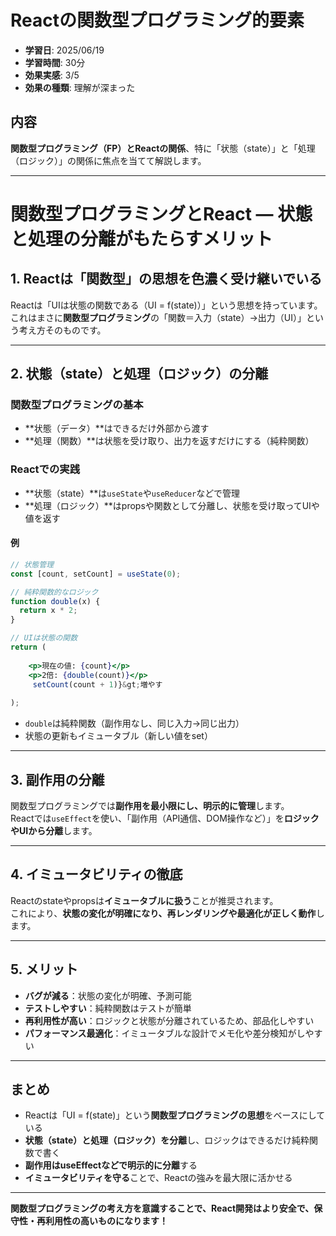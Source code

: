 # Reactの関数型プログラミング的要素

- **学習日**: 2025/06/19
- **学習時間**: 30分
- **効果実感**: 3/5
- **効果の種類**: 理解が深まった

## 内容


**関数型プログラミング（FP）とReactの関係**、特に「状態（state）」と「処理（ロジック）」の関係に焦点を当てて解説します。

---

# 関数型プログラミングとReact ― 状態と処理の分離がもたらすメリット

## 1. Reactは「関数型」の思想を色濃く受け継いでいる

Reactは「UIは状態の関数である（UI = f(state)）」という思想を持っています。  
これはまさに**関数型プログラミング**の「関数＝入力（state）→出力（UI）」という考え方そのものです。

---

## 2. 状態（state）と処理（ロジック）の分離

### 関数型プログラミングの基本
- **状態（データ）**はできるだけ外部から渡す
- **処理（関数）**は状態を受け取り、出力を返すだけにする（純粋関数）

### Reactでの実践
- **状態（state）**は`useState`や`useReducer`などで管理
- **処理（ロジック）**はpropsや関数として分離し、状態を受け取ってUIや値を返す

#### 例
```jsx
// 状態管理
const [count, setCount] = useState(0);

// 純粋関数的なロジック
function double(x) {
  return x * 2;
}

// UIは状態の関数
return (
  
    <p>現在の値: {count}</p>
    <p>2倍: {double(count)}</p>
     setCount(count + 1)}&gt;増やす
  
);
```
- `double`は純粋関数（副作用なし、同じ入力→同じ出力）
- 状態の更新もイミュータブル（新しい値をset）

---

## 3. 副作用の分離

関数型プログラミングでは**副作用を最小限にし、明示的に管理**します。  
Reactでは`useEffect`を使い、「副作用（API通信、DOM操作など）」を**ロジックやUIから分離**します。

---

## 4. イミュータビリティの徹底

Reactのstateやpropsは**イミュータブルに扱う**ことが推奨されます。  
これにより、**状態の変化が明確になり、再レンダリングや最適化が正しく動作**します。

---

## 5. メリット

- **バグが減る**：状態の変化が明確、予測可能
- **テストしやすい**：純粋関数はテストが簡単
- **再利用性が高い**：ロジックと状態が分離されているため、部品化しやすい
- **パフォーマンス最適化**：イミュータブルな設計でメモ化や差分検知がしやすい

---

## まとめ

- Reactは「UI = f(state)」という**関数型プログラミングの思想**をベースにしている
- **状態（state）と処理（ロジック）を分離**し、ロジックはできるだけ純粋関数で書く
- **副作用はuseEffectなどで明示的に分離**する
- **イミュータビリティを守る**ことで、Reactの強みを最大限に活かせる

---

**関数型プログラミングの考え方を意識することで、React開発はより安全で、保守性・再利用性の高いものになります！**